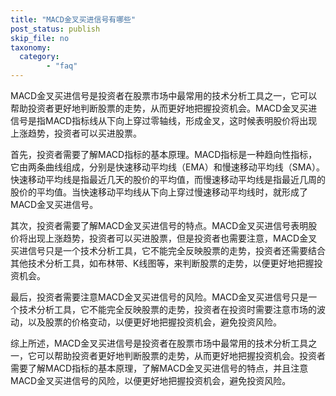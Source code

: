 ```yaml
---
title: "MACD金叉买进信号有哪些"
post_status: publish
skip_file: no
taxonomy:
  category:
        - "faq"
---
```


MACD金叉买进信号是投资者在股票市场中最常用的技术分析工具之一，它可以帮助投资者更好地判断股票的走势，从而更好地把握投资机会。MACD金叉买进信号是指MACD指标线从下向上穿过零轴线，形成金叉，这时候表明股价将出现上涨趋势，投资者可以买进股票。

首先，投资者需要了解MACD指标的基本原理。MACD指标是一种趋向性指标，它由两条曲线组成，分别是快速移动平均线（EMA）和慢速移动平均线（SMA）。快速移动平均线是指最近几天的股价的平均值，而慢速移动平均线是指最近几周的股价的平均值。当快速移动平均线从下向上穿过慢速移动平均线时，就形成了MACD金叉买进信号。

其次，投资者需要了解MACD金叉买进信号的特点。MACD金叉买进信号表明股价将出现上涨趋势，投资者可以买进股票，但是投资者也需要注意，MACD金叉买进信号只是一个技术分析工具，它不能完全反映股票的走势，投资者还需要结合其他技术分析工具，如布林带、K线图等，来判断股票的走势，以便更好地把握投资机会。

最后，投资者需要注意MACD金叉买进信号的风险。MACD金叉买进信号只是一个技术分析工具，它不能完全反映股票的走势，投资者在投资时需要注意市场的波动，以及股票的价格变动，以便更好地把握投资机会，避免投资风险。

综上所述，MACD金叉买进信号是投资者在股票市场中最常用的技术分析工具之一，它可以帮助投资者更好地判断股票的走势，从而更好地把握投资机会。投资者需要了解MACD指标的基本原理，了解MACD金叉买进信号的特点，并且注意MACD金叉买进信号的风险，以便更好地把握投资机会，避免投资风险。
